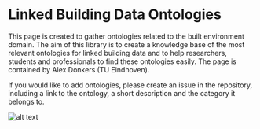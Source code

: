 # Linked Building Data Ontologies

This page is created to gather ontologies related to the built environment domain. The aim of this library is to create a knowledge base of the most relevant ontologies for linked building data and to help researchers, students and professionals to find these ontologies easily. The page is contained by Alex Donkers (TU Eindhoven).

If you would like to add ontologies, please create an issue in the repository, including a link to the ontology, a short description and the category it belongs to.

![alt text](https://www.anneliesenalextrouwen.be/wp-content/uploads/2015/07/under-construction.jpg)
